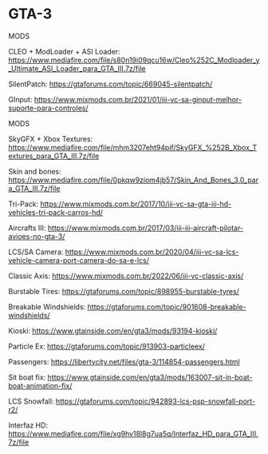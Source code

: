 # GTA-3
MODS

CLEO + ModLoader + ASI Loader: https://www.mediafire.com/file/s80n19i09qcu16w/Cleo%252C_Modloader_y_Ultimate_ASI_Loader_para_GTA_III.7z/file

SilentPatch: https://gtaforums.com/topic/669045-silentpatch/

GInput: https://www.mixmods.com.br/2021/01/iii-vc-sa-ginput-melhor-suporte-para-controles/

MODS


SkyGFX + Xbox Textures: https://www.mediafire.com/file/mhm3207eht94pif/SkyGFX_%252B_Xbox_Textures_para_GTA_III.7z/file

Skin and bones: https://www.mediafire.com/file/0pkqw9ziom4jb57/Skin_And_Bones_3.0_para_GTA_III.7z/file

Tri-Pack: https://www.mixmods.com.br/2017/10/iii-vc-sa-gta-iii-hd-vehicles-tri-pack-carros-hd/

Aircrafts III: https://www.mixmods.com.br/2017/03/iii-iii-aircraft-pilotar-avioes-no-gta-3/

LCS/SA Camera: https://www.mixmods.com.br/2020/04/iii-vc-sa-lcs-vehicle-camera-port-camera-do-sa-e-lcs/

Classic Axis: https://www.mixmods.com.br/2022/06/iii-vc-classic-axis/

Burstable Tires: https://gtaforums.com/topic/898955-burstable-tyres/

Breakable Windshields: https://gtaforums.com/topic/901608-breakable-windshields/

Kioski: https://www.gtainside.com/en/gta3/mods/93194-kioski/

Particle Ex: https://gtaforums.com/topic/913903-particleex/

Passengers: https://libertycity.net/files/gta-3/114854-passengers.html

Sit boat fix: https://www.gtainside.com/en/gta3/mods/163007-sit-in-boat-boat-animation-fix/

LCS Snowfall: https://gtaforums.com/topic/942893-lcs-psp-snowfall-port-r2/

Interfaz HD: 
https://www.mediafire.com/file/xg9hv18l8g7ua5q/Interfaz_HD_para_GTA_III.7z/file
